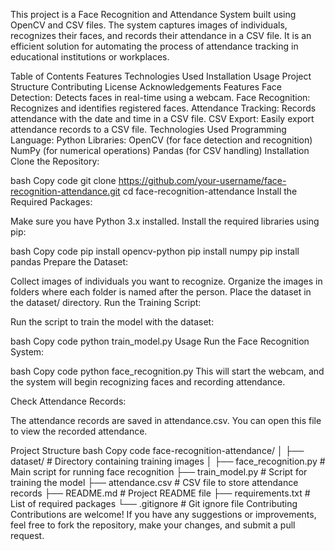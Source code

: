 This project is a Face Recognition and Attendance System built using OpenCV and CSV files. The system captures images of individuals, recognizes their faces, and records their attendance in a CSV file. It is an efficient solution for automating the process of attendance tracking in educational institutions or workplaces.

Table of Contents Features Technologies Used Installation Usage Project Structure Contributing License Acknowledgements Features Face Detection: Detects faces in real-time using a webcam. Face Recognition: Recognizes and identifies registered faces. Attendance Tracking: Records attendance with the date and time in a CSV file. CSV Export: Easily export attendance records to a CSV file. Technologies Used Programming Language: Python Libraries: OpenCV (for face detection and recognition) NumPy (for numerical operations) Pandas (for CSV handling) Installation Clone the Repository:

bash Copy code git clone https://github.com/your-username/face-recognition-attendance.git cd face-recognition-attendance Install the Required Packages:

Make sure you have Python 3.x installed. Install the required libraries using pip:

bash Copy code pip install opencv-python pip install numpy pip install pandas Prepare the Dataset:

Collect images of individuals you want to recognize. Organize the images in folders where each folder is named after the person. Place the dataset in the dataset/ directory. Run the Training Script:

Run the script to train the model with the dataset:

bash Copy code python train_model.py Usage Run the Face Recognition System:

bash Copy code python face_recognition.py This will start the webcam, and the system will begin recognizing faces and recording attendance.

Check Attendance Records:

The attendance records are saved in attendance.csv. You can open this file to view the recorded attendance.

Project Structure bash Copy code face-recognition-attendance/ │ ├── dataset/ # Directory containing training images │ ├── face_recognition.py # Main script for running face recognition ├── train_model.py # Script for training the model ├── attendance.csv # CSV file to store attendance records ├── README.md # Project README file ├── requirements.txt # List of required packages └── .gitignore # Git ignore file Contributing Contributions are welcome! If you have any suggestions or improvements, feel free to fork the repository, make your changes, and submit a pull request.
